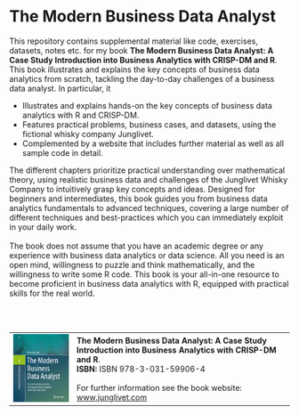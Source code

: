 # The Modern Business Data Analyst

This repository contains supplemental material like code, exercises, datasets, notes etc. for my book <strong>The Modern Business Data Analyst: A Case Study Introduction into Business Analytics with CRISP-DM and R</strong>.<br>
This book illustrates and explains the key concepts of business data analytics from scratch, tackling the day-to-day challenges of a business data analyst. In particular, it

<ul>
<li>Illustrates and explains hands-on the key concepts of business data analytics with R and CRISP-DM.</li>
<li>Features practical problems, business cases, and datasets, using the fictional whisky company Junglivet.</li>
<li>Complemented by a website that includes further material as well as all sample code in detail.</li>
</ul>
The different chapters prioritize practical understanding over mathematical theory, using realistic business data and challenges of the Junglivet Whisky Company to intuitively grasp key concepts and ideas. Designed for beginners and intermediates, this book guides you from business data analytics fundamentals to advanced techniques, covering a large number of different techniques and best-practices which you can immediately exploit in your daily work.
<br><br>
The book does not assume that you have an academic degree or any experience with business data analytics or data science. All you need is an open mind, willingness to puzzle and think mathematically, and the willingness to write some R code. This book is your all-in-one resource to become proficient in business data analytics with R, equipped with practical skills for the real world.

<br><br>

<table>
  <tr>
    <!-- Image Cell -->
    <td>
      <img src="https://github.com/dominikjung42/BusinessAnalyticsBook/blob/main/media/book_1.png?raw=true" alt="Book Cover" width="250"/>
    </td>
    <!-- Text Description Cell -->
    <td>
      <strong>The Modern Business Data Analyst: A Case Study Introduction into Business Analytics with CRISP-DM and R</strong>.<br>
      <strong>ISBN:</strong> ISBN 978-3-031-59906-4
      <br><br>
      For further information see the book website:<br>
      <a href="http://www.junglivet.com">www.junglivet.com</a>
    </td>
  </tr>
</table>
